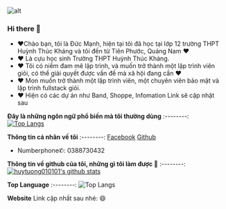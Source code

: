 ![alt](https://cdn.pixabay.com/animation/2022/11/24/10/18/10-18-16-852_512.gif)

### Hi there 👋
 + ❤️Chào bạn, tôi là Đức Mạnh,  hiện tại tôi đã học tại lớp 12 trường THPT Huỳnh Thúc Kháng và tôi đến từ Tiên Phước, Quảng Nam ❤️
 + ❤️ Là cựu học sinh Trường THPT Huỳnh Thúc Kháng. 
 + ❤️ Tôi có niềm đam mê lập trình, và muốn trở thành một lập trình viên giỏi, có thể giải quyết được vấn đề mà xã hội đang cần ❤️
 + ❤️ Mon muốn trở thành một lập trình viên, một chuyên viên bảo mật và lập trình fullstack giỏi.
 + ❤️ Hiện có các dự án như Band, Shoppe, Infomation Link sẽ cập nhật sau  

 
**Đây là những ngôn ngữ phổ biến mà tôi thường dùng** 
 :--------:
[![Top Langs](https://github-readme-stats.vercel.app/api/top-langs/?username=Ducmanhsuper&layout=pie)](https://github.com/Ducmanhsuper/github-readme-stats)


**Thông tin cá nhân về tôi**
 :--------:
[Facebook](https://www.facebook.com/ducmanh0206/?locale=vi_VN)
[Github](https://github.com/Ducmanhsuper)
+ Numberphone✆: 0388730432

**Thông tin về github của tôi, những gì tôi làm được 🤤**
 :--------:
[![huytuong010101's github stats](https://github-readme-stats.vercel.app/api?username=ducmanhsuper&show_icons=true&theme=default)](https://github.com/ducmanhsuper/)


**Top Language**
 :--------:
![Top Langs](https://github-readme-stats.vercel.app/api/top-langs/?username=ducmanhsuper&langs_count=4)


**Website**
Link cập nhất sau nhé: 😄





